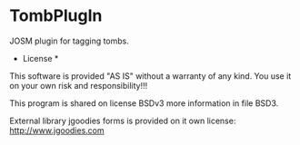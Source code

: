 TombPlugIn
==========

JOSM plugin for tagging tombs.


* License *

This software is provided "AS IS" without a warranty of any kind.  You use it on your own risk and responsibility!!!

This program is shared on license BSDv3 more information in file BSD3.

External library jgoodies forms is provided on it own license: http://www.jgoodies.com